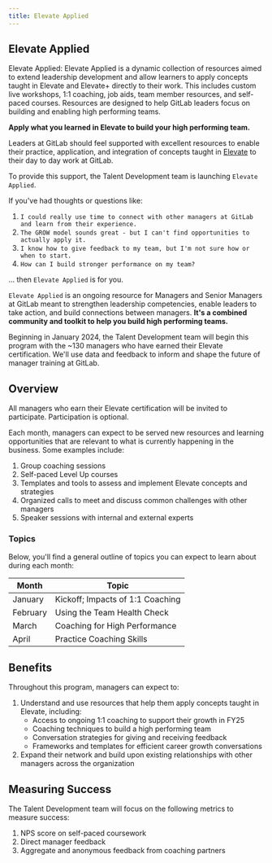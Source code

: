 ```yaml
---
title: Elevate Applied
---
```


## Elevate Applied

Elevate Applied: Elevate Applied is a dynamic collection of resources aimed to extend leadership development and allow learners to apply concepts taught in Elevate and Elevate+ directly to their work. This includes custom live workshops, 1:1 coaching, job aids, team member resources, and self-paced courses. Resources are designed to help GitLab leaders focus on building and enabling high performing teams.

**Apply what you learned in Elevate to build your high performing team.**

Leaders at GitLab should feel supported with excellent resources to enable their practice, application, and integration of concepts taught in [Elevate](/handbook/people-group/learning-and-development/elevate-programs/) to their day to day work at GitLab.

To provide this support, the Talent Development team is launching `Elevate Applied`.

If you've had thoughts or questions like:

1. `I could really use time to connect with other managers at GitLab and learn from their experience.`
1. `The GROW model sounds great - but I can't find opportunities to actually apply it.`
1. `I know how to give feedback to my team, but I'm not sure how or when to start.`
1. `How can I build stronger performance on my team?`

... then `Elevate Applied` is for you.

`Elevate Applied` is an ongoing resource for Managers and Senior Managers at GitLab meant to strengthen leadership competencies, enable leaders to take action, and build connections between managers. **It's a combined community and toolkit to help you build high performing teams.**

Beginning in January 2024, the Talent Development team will begin this program with the ~130 managers who have earned their Elevate certification. We'll use data and feedback to inform and shape the future of manager training at GitLab.

## Overview

All managers who earn their Elevate certification will be invited to participate. Participation is optional.

Each month, managers can expect to be served new resources and learning opportunities that are relevant to what is currently happening in the business. Some examples include:

1. Group coaching sessions
1. Self-paced Level Up courses
1. Templates and tools to assess and implement Elevate concepts and strategies
1. Organized calls to meet and discuss common challenges with other managers
1. Speaker sessions with internal and external experts

### Topics

Below, you'll find a general outline of topics you can expect to learn about during each month:

| Month | Topic |
| ----- | ---------- |
| January | Kickoff; Impacts of 1:1 Coaching |
| February | Using the Team Health Check |
| March | Coaching for High Performance |
| April | Practice Coaching Skills |

## Benefits

Throughout this program, managers can expect to:

1. Understand and use resources that help them apply concepts taught in Elevate, including:
     - Access to ongoing 1:1 coaching to support their growth in FY25
     - Coaching techniques to build a high performing team
     - Conversation strategies for giving and receiving feedback
     - Frameworks and templates for efficient career growth conversations
1. Expand their network and build upon existing relationships with other managers across the organization

## Measuring Success

The Talent Development team will focus on the following metrics to measure success:

1. NPS score on self-paced coursework
1. Direct manager feedback
1. Aggregate and anonymous feedback from coaching partners
